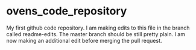 # ovens_code_repository
My first github code repository.
I am making edits to this file in the branch called readme-edits.  The master branch should be still pretty plain.
I am now making an additional edit before merging the pull request.
